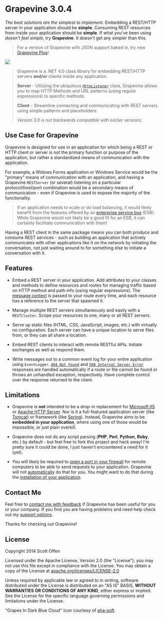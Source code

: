 Grapevine 3.0.4
===============

*The best solutions are the simplest to implement*. Embedding a REST/HTTP server in your application should be **simple**. Consuming REST resources from inside your application should be **simple**. If what you've been using *doesn't feel simple*, try **Grapevine**. It doesn't get any simpler than this.

>For a version of Grapevine with JSON support baked in, try new [Grapevine Plus](https://github.com/scottoffen/GrapevinePlus)!

![](https://raw.github.com/scottoffen/Grapevine/master/grapevine.png)

>Grapevine is a .NET 4.0 class library for embedding REST/HTTP servers **and/or** clients inside any application.
>
>**Server** - Utilizing the ubiquitous [`HttpListener`](http://msdn.microsoft.com/en-us/library/vstudio/system.net.httplistener(v=vs.100)) class, Grapevine allows you to map HTTP Methods and URL patterns (using regular expressions) to specific methods.
>
>**Client** - Streamline connecting and communicating with REST servers using simple patterns and placeholders.
>
>*Version 3.0 is not backwards compatible with earlier versions.*

## Use Case for Grapevine ##

Grapevine is designed for use in an application for which being a REST or HTTP client or server is not the primary function or purpose of the application, but rather a standardized means of communication with the application.

For example, a Widows Forms application or Windows Service would be the "primary" means of communication with an application, and having a Grapevine `RESTServer` (or several) listening on a particular protocol/host/port combination would be a secondary means of communication - even if Grapevine is used to expose the majority of the functionality.

>If an application needs to scale or do load balancing, it would likely benefit from the features offered by an [enterprise service bus](http://en.wikipedia.org/wiki/Enterprise_service_bus) (ESB). While Grapevine would not likely be a good fit for an ESB, it can certainly facilitate communication with them!

Having a REST client in the same package means you can both produce and consume REST services - such as building an application that actively communicates with other applications like it on the network by initiating the conversation, not just waiting around to for something else to initiate a conversation with it.

## Features ##

- Embed a REST server in your application. Add attributes to your classes and methods to define resources and routes for managing traffic based on HTTP method and path info (using regular expressions). The [message context](http://msdn.microsoft.com/en-us/library/vstudio/system.net.httplistenercontext(v=vs.110).aspx) is passed to your route every time, and each resource has a reference to the server that spawned it.

- Manage multiple REST servers simultaneously and easily with a `RESTCluster`. Scope your resources to one, many or all REST servers.

- Serve up static files (HTML, CSS, JavaScript, images, etc.) with virtually no configuration. Each server can have a unique location to serve files from, or they can all share a location.

- Embed REST clients to interact with remote RESTful APIs. Initiate exchanges as well as respond them.

- Write messages out to a common event log for your entire application using `EventLogger`. [`404 Not Found`](http://en.wikipedia.org/wiki/HTTP_404) and [`500 Internal Server Error`](http://en.wikipedia.org/wiki/List_of_HTTP_status_codes#5xx_Server_Error) responses are handled automatically if a route or file cannot be found or throws an unhandled exception, respectively. Have complete control over the response returned to the client.

## Limitations ##

- Grapevine is **not** intended to be a drop-in replacement for [Microsoft IIS](http://www.iis.net/) or [Apache HTTP Server](http://httpd.apache.org/). Nor is it a full-featured application server (like [Tomcat](http://en.wikipedia.org/wiki/Apache_Tomcat)) or framework (like [Spring](http://en.wikipedia.org/wiki/Spring_Framework)). Instead, Grapevine aims to be **embedded in your application**, where using one of those would be impossible, or just plain overkill.

- Grapevine does not do any script parsing (**PHP**, **Perl**, **Python**, **Ruby**, etc.) by default - but feel free to fork this project and hack away! I'm pretty sure it could be done, I just haven't encountered a need for it (yet).

- You will likely be required to [open a port in your firewall](http://www.lmgtfy.com/?q=how+to+open+a+port+on+windows) for remote computers to be able to send requests to your application. Grapevine will not [automatically](http://msdn.microsoft.com/en-us/library/aa366418%28VS.85%29.aspx) do that for you.  You might want to do that during the [installation of your application](http://www.codeproject.com/Articles/14906/Open-Windows-Firewall-During-Installation).

## Contact Me ##
Feel free to [contact me with feedback](mailto:github@scottoffen.com) if Grapevine has been useful for you or your company. If you find you are having problems and need help check out my [support options](https://github.com/scottoffen/Grapevine/blob/master/SUPPORT.md).

Thanks for checking out Grapevine! 

## License ##
Copyright 2014 Scott Offen

Licensed under the Apache License, Version 2.0 (the "License"); you may not use this file except in compliance with the License. You may obtain a copy of the License at [apache.org/licenses/LICENSE-2.0](http://www.apache.org/licenses/LICENSE-2.0)

Unless required by applicable law or agreed to in writing, software distributed under the License is distributed on an "AS IS" BASIS, **WITHOUT WARRANTIES OR CONDITIONS OF ANY KIND**, either express or implied. See the License for the specific language governing permissions and limitations under the License.

"Grapes In Dark Blue Cloud" Icon courtesy of [aha-soft](http://www.aha-soft.com/free-icons/free-dark-blue-cloud-icons/).
